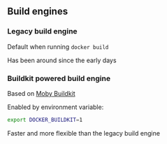 ## Build engines

### Legacy build engine

Default when running `docker build`

Has been around since the early days

### Buildkit powered build engine

Based on [Moby Buildkit](https://github.com/moby/buildkit)

Enabled by environment variable:

```bash
export DOCKER_BUILDKIT=1
```

Faster and more flexible than the legacy build engine
